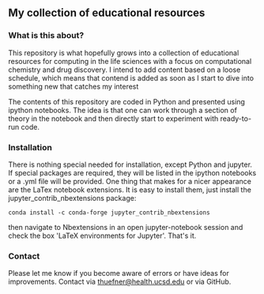 ## My collection of educational resources

### What is this about?

This repository is what hopefully grows into a collection of educational resources for computing in the life sciences with a focus on computational chemistry and drug discovery. I intend to add content based on a loose schedule, which means that contend is added as soon as I start to dive into something new that catches my interest

The contents of this repository are coded in Python and presented using ipython notebooks. The idea is that one can work through a section of theory in the notebook and then directly start to experiment with ready-to-run code.

### Installation

There is nothing special needed for installation, except Python and jupyter. If special packages are required, they will be listed in the ipython notebooks or a .yml file will be provided. One thing that makes for a nicer appearance are the LaTex notebook extensions. It is easy to install them, just install the jupyter_contrib_nbextensions package:

`conda install -c conda-forge jupyter_contrib_nbextensions`

then navigate to Nbextensions in an open jupyter-notebook session and check the box 'LaTeX environments for Jupyter'. That's it.

### Contact

Please let me know if you become aware of errors or have ideas for improvements. Contact via thuefner@health.ucsd.edu or via GitHub.
